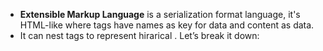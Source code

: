 - **Extensible Markup Language** is a serialization format language, it's HTML-like where tags have names as key for data and content as data.
- It can nest tags to represent hirarical .
Let’s break it down:
